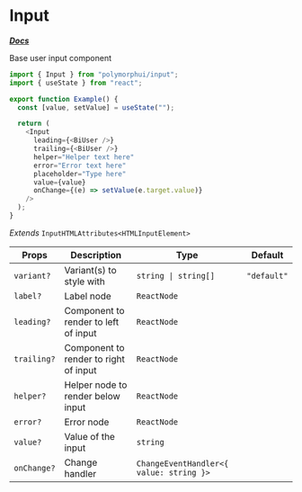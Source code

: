 # Input

[**_Docs_**](../README.md)

Base user input component

```typescript jsx
import { Input } from "polymorphui/input";
import { useState } from "react";

export function Example() {
  const [value, setValue] = useState("");

  return (
    <Input
      leading={<BiUser />}
      trailing={<BiUser />}
      helper="Helper text here"
      error="Error text here"
      placeholder="Type here"
      value={value}
      onChange={(e) => setValue(e.target.value)}
    />
  );
}
```

_Extends_ `InputHTMLAttributes<HTMLInputElement>`

| Props       | Description                           | Type                                    | Default     |
|-------------|---------------------------------------|-----------------------------------------|-------------|
| `variant?`  | Variant(s) to style with              | `string \| string[]`                    | `"default"` |
| `label?`    | Label node                            | `ReactNode`                             |             |
| `leading?`  | Component to render to left of input  | `ReactNode`                             |             |
| `trailing?` | Component to render to right of input | `ReactNode`                             |             |
| `helper?`   | Helper node to render below input     | `ReactNode`                             |             |
| `error?`    | Error node                            | `ReactNode`                             |             |
| `value?`    | Value of the input                    | `string`                                |             |
| `onChange?` | Change handler                        | `ChangeEventHandler<{ value: string }>` |             |
